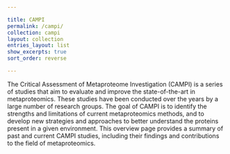```yaml
---

title: CAMPI
permalink: /campi/
collection: campi
layout: collection
entries_layout: list
show_excerpts: true
sort_order: reverse

---
```


The Critical Assessment of Metaproteome Investigation (CAMPI) is a series of studies that aim to evaluate and improve the state-of-the-art in metaproteomics. These studies have been conducted over the years by a large number of research groups. The goal of CAMPI is to identify the strengths and limitations of current metaproteomics methods, and to develop new strategies and approaches to better understand the proteins present in a given environment. This overview page provides a summary of past and current CAMPI studies, including their findings and contributions to the field of metaproteomics.
